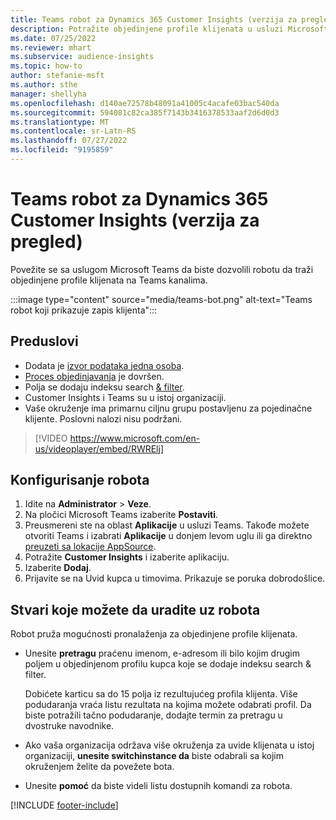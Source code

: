```yaml
---
title: Teams robot za Dynamics 365 Customer Insights (verzija za pregled)
description: Potražite objedinjene profile klijenata u usluzi Microsoft Teams uz pomoć robota.
ms.date: 07/25/2022
ms.reviewer: mhart
ms.subservice: audience-insights
ms.topic: how-to
author: stefanie-msft
ms.author: sthe
manager: shellyha
ms.openlocfilehash: d140ae72578b48091a41005c4acafe03bac540da
ms.sourcegitcommit: 594081c82ca385f7143b3416378533aaf2d6d0d3
ms.translationtype: MT
ms.contentlocale: sr-Latn-RS
ms.lasthandoff: 07/27/2022
ms.locfileid: "9195859"
---
```

# <a name="teams-bot-for-dynamics-365-customer-insights-preview"></a>Teams robot za Dynamics 365 Customer Insights (verzija za pregled)

Povežite se sa uslugom Microsoft Teams da biste dozvolili robotu da traži objedinjene profile klijenata na Teams kanalima.

:::image type="content" source="media/teams-bot.png" alt-text="Teams robot koji prikazuje zapis klijenta":::

## <a name="prerequisites"></a>Preduslovi

- Dodata je [izvor podataka jedna osoba](data-sources.md).
- [Proces objedinjavanja](data-unification.md) je dovršen.
- Polja se dodaju indeksu search [& filter](search-filter-index.md).
- Customer Insights i Teams su u istoj organizaciji.
- Vaše okruženje ima primarnu ciljnu grupu postavljenu za pojedinačne klijente. Poslovni nalozi nisu podržani.


> [!VIDEO https://www.microsoft.com/en-us/videoplayer/embed/RWRElj]

## <a name="configure-the-bot"></a>Konfigurisanje robota

1. Idite na **Administrator** > **Veze**.
1. Na pločici Microsoft Teams izaberite **Postaviti**.
1. Preusmereni ste na oblast **Aplikacije** u usluzi Teams. Takođe možete otvoriti Teams i izabrati **Aplikacije** u donjem levom uglu ili ga direktno [preuzeti sa lokacije AppSource](https://go.microsoft.com/fwlink/?linkid=2124104).
1. Potražite **Customer Insights** i izaberite aplikaciju.
1. Izaberite **Dodaj**.
1. Prijavite se na Uvid kupca u timovima. Prikazuje se poruka dobrodošlice.

## <a name="things-you-can-do-with-the-bot"></a>Stvari koje možete da uradite uz robota

Robot pruža mogućnosti pronalaženja za objedinjene profile klijenata.

- Unesite **pretragu** praćenu imenom, e-adresom ili bilo kojim drugim poljem u objedinjenom profilu kupca koje se dodaje indeksu search & filter.

  Dobićete karticu sa do 15 polja iz rezultujućeg profila klijenta. Više podudaranja vraća listu rezultata na kojima možete odabrati profil. Da biste potražili tačno podudaranje, dodajte termin za pretragu u dvostruke navodnike.

- Ako vaša organizacija održava više okruženja za uvide klijenata u istoj organizaciji, **unesite switchinstance da** biste odabrali sa kojim okruženjem želite da povežete bota.

- Unesite **pomoć** da biste videli listu dostupnih komandi za robota.  

[!INCLUDE [footer-include](includes/footer-banner.md)]